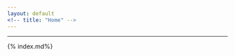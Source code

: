 ```yaml
---
layout: default
<!-- title: "Home" -->
---
```


---

{% index.md%}

<!-- {% if site.show_excerpts %}
  {% include home.html %}
{% else %}
  {% include home.html %}
{% endif %} -->
